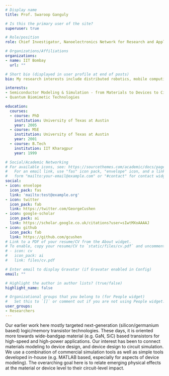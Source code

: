 ```yaml
---
# Display name
title: Prof. Swaroop Ganguly

# Is this the primary user of the site?
superuser: true

# Role/position
role: Chief Investigator, Nanoelectronics Network for Research and Applications

# Organizations/Affiliations
organizations:
- name: IIT Bombay
  url: ""

# Short bio (displayed in user profile at end of posts)
bio: My research interests include distributed robotics, mobile computing and programmable matter.

interests:
- Semiconductor Modeling & Simulation - from Materials to Devices to Circuits
- Quantum Biomimetic Technologies

education:
  courses:
  - course: PhD
    institution: University of Texas at Austin
    year: 2005
  - course: MSE 
    institution: University of Texas at Austin
    year: 2001
  - course: B.Tech
    institution: IIT Kharagpur
    year: 1999

# Social/Academic Networking
# For available icons, see: https://sourcethemes.com/academic/docs/page-builder/#icons
#   For an email link, use "fas" icon pack, "envelope" icon, and a link in the
#   form "mailto:your-email@example.com" or "#contact" for contact widget.
social:
- icon: envelope
  icon_pack: fas
  link: 'mailto:test@example.org'
- icon: twitter
  icon_pack: fab
  link: https://twitter.com/GeorgeCushen
- icon: google-scholar
  icon_pack: ai
  link: https://scholar.google.co.uk/citations?user=sIwtMXoAAAAJ
- icon: github
  icon_pack: fab
  link: https://github.com/gcushen
# Link to a PDF of your resume/CV from the About widget.
# To enable, copy your resume/CV to `static/files/cv.pdf` and uncomment the lines below.
# - icon: cv
#   icon_pack: ai
#   link: files/cv.pdf

# Enter email to display Gravatar (if Gravatar enabled in Config)
email: ""

# Highlight the author in author lists? (true/false)
highlight_name: false

# Organizational groups that you belong to (for People widget)
#   Set this to `[]` or comment out if you are not using People widget.
user_groups:
- Researchers
---
```


Our earlier work here mostly targeted next-generation (silicon/germanium based) logic/memory transistor technologies. These days, it is oriented more towards wide-bandgap material (e.g. GaN, SiC) based transistors for high-speed and high-power applications. Our interest has been to connect materials modeling to device design, and device design to circuit simulation. We use a combination of commercial simulation tools as well as simple tools developed in-house (e.g. MATLAB based, especially for aspects of device modeling). The overarching goal here is to relate emerging physical effects at the material or device level to their circuit-level impact.
